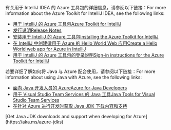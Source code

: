 <span data-ttu-id="623e9-101">有关用于 IntelliJ IDEA 的 Azure 工具包的详细信息，请参阅以下链接：</span><span class="sxs-lookup"><span data-stu-id="623e9-101">For more information about the Azure Toolkit for IntelliJ IDEA, see the following links:</span></span> 

* [<span data-ttu-id="623e9-102">用于 IntelliJ 的 Azure 工具包</span><span class="sxs-lookup"><span data-stu-id="623e9-102">Azure Toolkit for IntelliJ</span></span>](../intellij/azure-toolkit-for-intellij.md) 
* [<span data-ttu-id="623e9-103">发行说明</span><span class="sxs-lookup"><span data-stu-id="623e9-103">Release Notes</span></span>](https://github.com/Microsoft/azure-tools-for-java/releases) 
* [<span data-ttu-id="623e9-104">安装用于 IntelliJ 的 Azure 工具包</span><span class="sxs-lookup"><span data-stu-id="623e9-104">Installing the Azure Toolkit for IntelliJ</span></span>](../intellij/azure-toolkit-for-intellij-installation.md) 
* [<span data-ttu-id="623e9-105">在 IntelliJ 中创建适用于 Azure 的 Hello World Web 应用</span><span class="sxs-lookup"><span data-stu-id="623e9-105">Create a Hello World web app for Azure in IntelliJ</span></span>](../intellij/azure-toolkit-for-intellij-create-hello-world-web-app.md) 
* [<span data-ttu-id="623e9-106">用于 IntelliJ 的 Azure 工具包的登录说明</span><span class="sxs-lookup"><span data-stu-id="623e9-106">Sign-in instructions for the Azure Toolkit for IntelliJ</span></span>](../intellij/azure-toolkit-for-intellij-sign-in-instructions.md) 

<span data-ttu-id="623e9-107">若要详细了解如何将 Java 与 Azure 配合使用，请参阅以下链接：</span><span class="sxs-lookup"><span data-stu-id="623e9-107">For more information about using Java with Azure, see the following links:</span></span> 

* [<span data-ttu-id="623e9-108">面向 Java 开发人员的 Azure</span><span class="sxs-lookup"><span data-stu-id="623e9-108">Azure for Java Developers</span></span>](https://docs.microsoft.com/java/azure/) 
* [<span data-ttu-id="623e9-109">用于 Visual Studio Team Services 的 Java 工具</span><span class="sxs-lookup"><span data-stu-id="623e9-109">Java Tools for Visual Studio Team Services</span></span>](/azure/devops/java/)
* <span data-ttu-id="623e9-110">[在针对 Azure 进行开发时获取 Java JDK 下载内容和支持](https://aka.ms/azure-jdks)
<!-- TODO: Add URLs for Java in VSCode here --></span><span class="sxs-lookup"><span data-stu-id="623e9-110">[Get Java JDK downloads and support when developing for Azure](https://aka.ms/azure-jdks)
<!-- TODO: Add URLs for Java in VSCode here --></span></span> 
